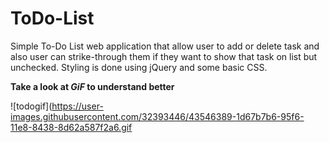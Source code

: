 # ToDo-List
Simple To-Do List web application that allow user to add or delete task and also user can strike-through them if they want to show that task on list but unchecked. Styling is done using jQuery and some basic CSS.

**Take a look at _GiF_ to understand better**

![todogif](https://user-images.githubusercontent.com/32393446/43546389-1d67b7b6-95f6-11e8-8438-8d62a587f2a6.gif
